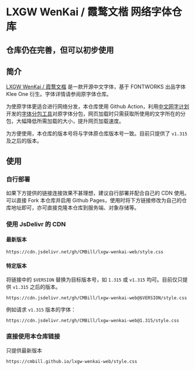 # LXGW WenKai / 霞鹜文楷 网络字体仓库

## 仓库仍在完善，但可以初步使用
## 简介
[LXGW WenKai / 霞鹜文楷](https://github.com/lxgw/LxgwWenKai) 是一款开源中文字体，基于 FONTWORKS 出品字体 Klee One 衍生。字体详情请参阅原字体仓库。

为使原字体更适合进行网络分发，本仓库使用 Github Action，利用[中文网字计划](https://chinese-font.netlify.app/)开发的[字体分包工具](https://github.com/KonghaYao/cn-font-split)对原字体分包，网页加载时只需获取所使用的文字所在的分包，大幅降低所需加载的大小，提升网页加载速度。

为方便使用，本仓库的版本号将与字体原仓库版本号一致。目前只提供了 `v1.315` 及之后的版本。

## 使用
### 自行部署
如果下方提供的链接连接效果不甚理想，建议自行部署并配合自己的 CDN 使用。可以直接 Fork 本仓库并启用 Github Pages，使用时将下方链接修改为自己的仓库地址即可，亦可直接克隆本仓库到服务端、对象存储等。

### 使用 JsDelivr 的 CDN
#### 最新版本
```
https://cdn.jsdelivr.net/gh/CMBill/lxgw-wenkai-web/style.css
```

#### 特定版本 
将链接中的 `$VERSION` 替换为目标版本号，如 `1.315` 或 `v1.315` 均可。目前仅只提供 `v1.315` 之后的版本。
```
https://cdn.jsdelivr.net/gh/CMBill/lxgw-wenkai-web@$VERSION/style.css
```
例如请求 `v1.315` 版本的字体：
```
https://cdn.jsdelivr.net/gh/CMBill/lxgw-wenkai-web@1.315/style.css
```

### 直接使用本仓库链接
只提供最新版本

```
https://cmbill.github.io/lxgw-wenkai-web/style.css
```
